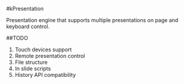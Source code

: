#kPresentation

Presentation engine that supports multiple presentations on page and keyboard control.

##TODO

1. Touch devices support
2. Remote presentation control
3. File structure
4. In slide scripts
5. History API compatibility